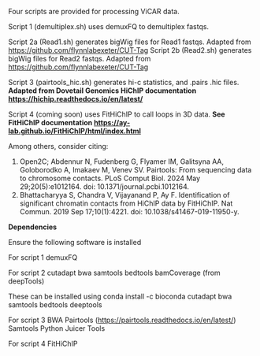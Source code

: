 Four scripts are provided for processing ViCAR data.

Script 1 (demultiplex.sh) uses demuxFQ to demultiplex fastqs. 

Script 2a (Read1.sh) generates bigWig files for Read1 fastqs. Adapted from https://github.com/flynnlabexeter/CUT-Tag
Script 2b (Read2.sh) generates bigWig files for Read2 fastqs. Adapted from https://github.com/flynnlabexeter/CUT-Tag

Script 3 (pairtools_hic.sh) generates hi-c statistics, and .pairs .hic files. **Adapted from Dovetail Genomics HiChIP documentation https://hichip.readthedocs.io/en/latest/**

Script 4 (coming soon) uses FitHiChIP to call loops in 3D data. **See FitHiChIP documentation https://ay-lab.github.io/FitHiChIP/html/index.html**

Among others, consider citing:
1. Open2C; Abdennur N, Fudenberg G, Flyamer IM, Galitsyna AA, Goloborodko A, Imakaev M, Venev SV. Pairtools: From sequencing data to chromosome contacts. PLoS Comput Biol. 2024 May 29;20(5):e1012164. doi: 10.1371/journal.pcbi.1012164.
2. Bhattacharyya S, Chandra V, Vijayanand P, Ay F. Identification of significant chromatin contacts from HiChIP data by FitHiChIP. Nat Commun. 2019 Sep 17;10(1):4221. doi: 10.1038/s41467-019-11950-y.

**Dependencies**

Ensure the following software is installed

For script 1
demuxFQ

For script 2
cutadapt bwa samtools bedtools bamCoverage (from deepTools)

These can be installed using conda install -c bioconda cutadapt bwa samtools bedtools deeptools

For script 3
BWA 
Pairtools (https://pairtools.readthedocs.io/en/latest/)
Samtools 
Python 
Juicer Tools
 
For script 4
FitHiChIP 

